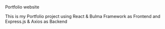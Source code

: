Portfolio website

This is my Portfolio project using React & Bulma Framework as Frontend and Express.js & Axios as Backend 
 
 
